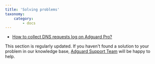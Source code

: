 ```yaml
---
title: 'Solving problems'
taxonomy:
    category:
        - docs
---
```


*  [How to collect DNS requests log on Adguard Pro?](http://kb.adguard.com/en/ios/solving-problems/dns-requests-log)


This section is regularly updated. If you haven't found a solution to your problem in our knowledge base, [Adguard Support Team](http://kb.adguard.com/en/technical-support) will be happy to help.